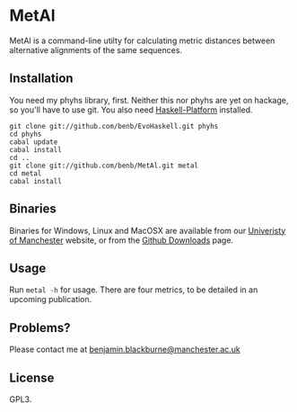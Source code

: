 MetAl
=====
MetAl is a command-line utilty for calculating metric distances between alternative alignments of the same sequences.

Installation
------------
You need my phyhs library, first. Neither this nor phyhs are yet on hackage, so you'll have to use git. You also need [Haskell-Platform] installed.

[Haskell-Platform]: http://www.haskell-platform.org

    git clone git://github.com/benb/EvoHaskell.git phyhs
    cd phyhs
    cabal update
    cabal install
    cd ..
    git clone git://github.com/benb/MetAl.git metal
    cd metal
    cabal install

Binaries
--------
Binaries for Windows, Linux and MacOSX are available from our [Univeristy of Manchester] website, or from the [Github Downloads] page.

[Univeristy of Manchester]: http://kumiho.smith.man.ac.uk/whelan/software/metal/
[Github Downloads]: https://github.com/benb/MetAl/downloads

Usage
-----
Run `metal -h` for usage. There are four metrics, to be detailed in an upcoming publication.

Problems?
---------
Please contact me at benjamin.blackburne@manchester.ac.uk

License
-------
GPL3.

